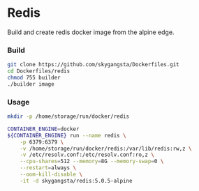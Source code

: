 # Redis

Build and create redis docker image from the alpine edge.

### Build

```sh
git clone https://github.com/skygangsta/Dockerfiles.git
cd Dockerfiles/redis
chmod 755 builder
./builder image
```

### Usage

```sh
mkdir -p /home/storage/run/docker/redis

CONTAINER_ENGINE=docker
${CONTAINER_ENGINE} run --name redis \
    -p 6379:6379 \
    -v /home/storage/run/docker/redis:/var/lib/redis:rw,z \
    -v /etc/resolv.conf:/etc/resolv.conf:ro,z \
    --cpu-shares=512 --memory=8G --memory-swap=0 \
    --restart=always \
    --oom-kill-disable \
    -it -d skygangsta/redis:5.0.5-alpine
```
